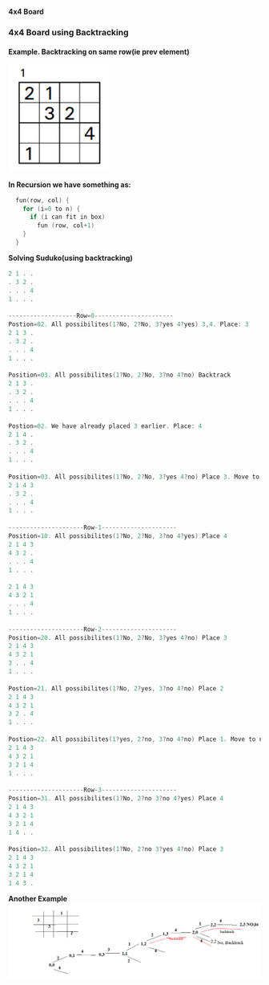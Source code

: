 **4x4 Board**

### 4x4 Board using Backtracking
#### Example. Backtracking on same row(ie prev element)

<img src=4x4Example1.PNG width=200></img>

**In Recursion we have something as:**
```c
  fun(row, col) {
    for (i=0 to n) {
      if (i can fit in box)
        fun (row, col+1)
    }
  }
```

**Solving Suduko(using backtracking)**
```c
2 1 . .
. 3 2 .
. . . 4
1 . . .

-------------------Row=0----------------------
Postion=02. All possibilites(1?No, 2?No, 3?yes 4?yes) 3,4. Place: 3
2 1 3 .
. 3 2 .
. . . 4
1 . . .

Position=03. All possibilites(1?No, 2?No, 3?no 4?no) Backtrack
2 1 3 .
. 3 2 .
. . . 4
1 . . .

Postion=02. We have already placed 3 earlier. Place: 4
2 1 4 .
. 3 2 .
. . . 4
1 . . .

Position=03. All possibilites(1?No, 2?No, 3?yes 4?no) Place 3. Move to next row
2 1 4 3
. 3 2 .
. . . 4
1 . . .

---------------------Row-1---------------------
Position=10. All possibilites(1?No, 2?No, 3?no 4?yes) Place 4
2 1 4 3
4 3 2 .
. . . 4
1 . . .

2 1 4 3
4 3 2 1
. . . 4
1 . . .

---------------------Row-2---------------------
Position=20. All possibilites(1?No, 2?No, 3?yes 4?no) Place 3
2 1 4 3
4 3 2 1
3 . . 4
1 . . .

Postion=21. All possibilites(1?No, 2?yes, 3?no 4?no) Place 2
2 1 4 3
4 3 2 1
3 2 . 4
1 . . .

Postion=22. All possibilites(1?yes, 2?no, 3?no 4?no) Place 1. Move to next row
2 1 4 3
4 3 2 1
3 2 1 4
1 . . .

---------------------Row-3---------------------
Position=31. All possibilites(1?No, 2?no 3?no 4?yes) Place 4
2 1 4 3
4 3 2 1
3 2 1 4
1 4 . .

Position=32. All possibilites(1?No, 2?no 3?yes 4?no) Place 3
2 1 4 3
4 3 2 1
3 2 1 4
1 4 3 .
```

**Another Example**
<img src=suduko_backtrack.png width=700></img>
